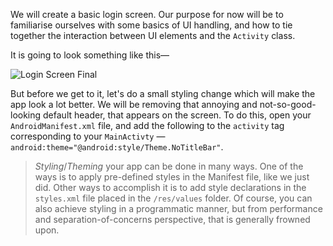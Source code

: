 We will create a basic login screen. Our purpose for now will be to familiarise ourselves with
some basics of UI handling, and how to tie together the interaction between UI elements and
the `Activity` class.

It is going to look something like this&mdash;

![Login Screen Final](https://dl.dropboxusercontent.com/u/1166125/codelearn/Screen%20Shot%202013-10-21%20at%206.50.47%20PM.png "Login Screen Final")

But before we get to it, let's do a small styling change which will make the app look a lot better. We
will be removing that annoying and not-so-good-looking default header, that appears on the screen.
To do this, open your `AndroidManifest.xml` file, and add the following to the `activity` 
tag corresponding to your `MainActivty` &mdash; `android:theme="@android:style/Theme.NoTitleBar"`. 

>*Styling*/*Theming* your app can be done in many ways. One of the ways is to apply pre-defined styles in the Manifest file, like we
just did. Other ways to accomplish it is to add style declarations in the `styles.xml` file placed in the `/res/values` folder. Of 
course, you can also achieve styling in a programmatic manner, but from performance and separation-of-concerns perspective, that is
generally frowned upon.
